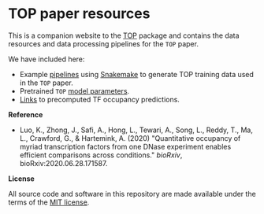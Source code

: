 # TOP paper resources

This is a companion website to the [TOP][top-package] package and 
contains the data resources and data processing pipelines for the `TOP` paper.

We have included here:

  * Example [pipelines][snakemake-pipeline] using [Snakemake][snakemake] to 
  generate TOP training data used in the `TOP` paper.
  * Pretrained `TOP` [model parameters][pretrained-model].
  * [Links][top-predictions] to precomputed TF occupancy predictions.

**Reference**

* Luo, K., Zhong, J., Safi, A., Hong, L., Tewari, A., Song, L., Reddy, T., Ma, L., 
Crawford, G., & Hartemink, A. (2020) "Quantitative occupancy of myriad 
transcription factors from one DNase experiment enables 
efficient comparisons across conditions." *bioRxiv*, bioRxiv:2020.06.28.171587.


**License**

All source code and software in this repository are made available
under the terms of the [MIT license][mit-license].

[top-package]: https://github.com/HarteminkLab/TOP
[top-webiste]: https://kevinlkx.github.io/TOP
[mit-license]: https://opensource.org/licenses/mit-license.html
[snakemake]: https://snakemake.readthedocs.io/en/stable/
[snakemake-pipeline]: https://github.com/HarteminkLab/TOP-paper-resources/tree/main/code/snakemake
[pretrained-model]: https://github.com/HarteminkLab/TOP-paper-resources/tree/main/data/trained_model_coef
[top-predictions]: https://users.cs.duke.edu/~amink/software/TOP
